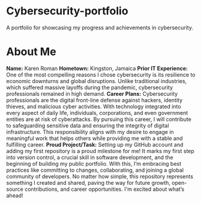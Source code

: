 # Cybersecurity-portfolio
A portfolio for showcasing my progress and achievements in cybersecurity.
# About Me
**Name:** 
Karen Roman
**Hometown:** 
Kingston, Jamaica
**Prior IT Experience:**
One of the most compelling reasons I chose cybersecurity is its resilience to economic downturns and global disruptions. Unlike traditional industries, which suffered massive layoffs during the pandemic, cybersecurity professionals remained in high demand.
**Career Plans:** 
Cybersecurity professionals are the digital front-line defense against hackers, identity thieves, and malicious cyber activities. With technology integrated into every aspect of daily life, individuals, corporations, and even government entities are at risk of cyberattacks. By pursuing this career, I will contribute to safeguarding sensitive data and ensuring the integrity of digital infrastructure. This responsibility aligns with my desire to engage in meaningful work that helps others while providing me with a stable and fulfilling career.
**Proud Project/Task:**
Setting up my GitHub account and adding my first repository is a proud milestone for me! It marks my first step into version control, a crucial skill in software development, and the beginning of building my public portfolio. With this, I’m embracing best practices like committing to changes, collaborating, and joining a global community of developers. No matter how simple, this repository represents something I created and shared, paving the way for future growth, open-source contributions, and career opportunities. I'm excited about what’s ahead!
